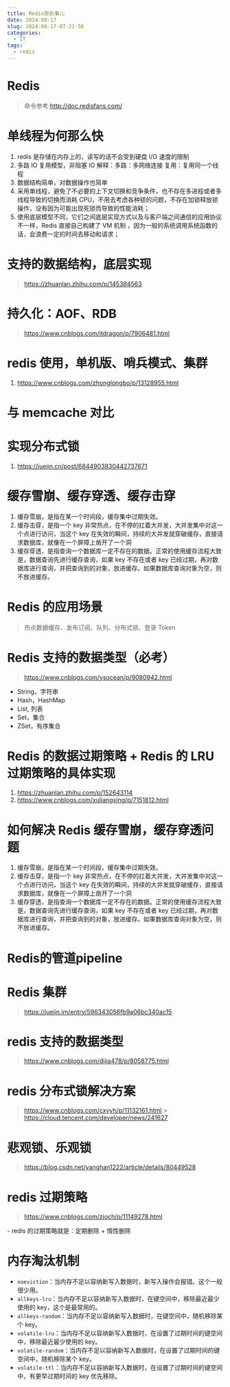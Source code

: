 ```yaml
---
title: Redis那些事儿
date: 2024-08-17
slug: 2024-08-17-07-21-56
categories:
  - IT
tags:
  - redis
---
```


# Redis 

> 命令参考:http://doc.redisfans.com/

# 单线程为何那么快

1. redis 是存储在内存上的，读写的话不会受到硬盘 I/O 速度的限制
2. 多路 IO 复用模型，非阻塞 IO 解释：多路：多网络连接 复用：复用同一个线程
3. 数据结构简单，对数据操作也简单
4. 采用单线程，避免了不必要的上下文切换和竞争条件，也不存在多进程或者多线程导致的切换而消耗 CPU，不用去考虑各种锁的问题，不存在加锁释放锁操作，没有因为可能出现死锁而导致的性能消耗；
5. 使用底层模型不同，它们之间底层实现方式以及与客户端之间通信的应用协议不一样，Redis 直接自己构建了 VM 机制 ，因为一般的系统调用系统函数的话，会浪费一定的时间去移动和请求；

# 支持的数据结构，底层实现

> https://zhuanlan.zhihu.com/p/145384563

# 持久化：AOF、RDB

> https://www.cnblogs.com/itdragon/p/7906481.html

# redis 使用，单机版、哨兵模式、集群

1. https://www.cnblogs.com/zhonglongbo/p/13128955.html

# 与 memcache 对比

# 实现分布式锁

1. https://juejin.cn/post/6844903830442737671

# 缓存雪崩、缓存穿透、缓存击穿

1. 缓存雪崩，是指在某一个时间段，缓存集中过期失效。
2. 缓存击穿，是指一个 key 非常热点，在不停的扛着大并发，大并发集中对这一个点进行访问，当这个 key 在失效的瞬间，持续的大并发就穿破缓存，直接请求数据库，就像在一个屏障上凿开了一个洞
3. 缓存穿透，是指查询一个数据库一定不存在的数据。正常的使用缓存流程大致是，数据查询先进行缓存查询，如果 key 不存在或者 key 已经过期，再对数据库进行查询，并把查询到的对象，放进缓存。如果数据库查询对象为空，则不放进缓存。

# Redis 的应用场景

> 热点数据缓存、发布订阅、队列、分布式锁、登录 Token

# Redis 支持的数据类型（必考）

> https://www.cnblogs.com/ysocean/p/9080942.html

- String，字符串
- Hash，HashMap
- List, 列表
- Set，集合
- ZSet，有序集合

# Redis 的数据过期策略 + Redis 的 LRU 过期策略的具体实现

1. https://zhuanlan.zhihu.com/p/152643114
2. https://www.cnblogs.com/xuliangxing/p/7151812.html

# 如何解决 Redis 缓存雪崩，缓存穿透问题

1. 缓存雪崩，是指在某一个时间段，缓存集中过期失效。
2. 缓存击穿，是指一个 key 非常热点，在不停的扛着大并发，大并发集中对这一个点进行访问，当这个 key 在失效的瞬间，持续的大并发就穿破缓存，直接请求数据库，就像在一个屏障上凿开了一个洞
3. 缓存穿透，是指查询一个数据库一定不存在的数据。正常的使用缓存流程大致是，数据查询先进行缓存查询，如果 key 不存在或者 key 已经过期，再对数据库进行查询，并把查询到的对象，放进缓存。如果数据库查询对象为空，则不放进缓存。

# Redis的管道pipeline

# Redis 集群

> https://juejin.im/entry/596343056fb9a06bc340ac15

# redis 支持的数据类型

> https://www.cnblogs.com/dijia478/p/8058775.html

# redis 分布式锁解决方案

> https://www.cnblogs.com/cxyyh/p/11132161.html > https://cloud.tencent.com/developer/news/241627

# 悲观锁、乐观锁

> https://blog.csdn.net/yanghan1222/article/details/80449528

# redis 过期策略

> https://www.cnblogs.com/zjoch/p/11149278.html

​- redis 的过期策略就是：定期删除 + 惰性删除

# 内存淘汰机制

- `noeviction`：当内存不足以容纳新写入数据时，新写入操作会报错。这个一般很少用。
- `allkeys-lru`：当内存不足以容纳新写入数据时，在键空间中，移除最近最少使用的 key，这个是最常用的。
- `allkeys-random`：当内存不足以容纳新写入数据时，在键空间中，随机移除某个 key。
- `volatile-lru`：当内存不足以容纳新写入数据时，在设置了过期时间的键空间中，移除最近最少使用的 key。
- `volatile-random`：当内存不足以容纳新写入数据时，在设置了过期时间的键空间中，随机移除某个 key。
- `volatile-ttl`：当内存不足以容纳新写入数据时，在设置了过期时间的键空间中，有更早过期时间的 key 优先移除。

